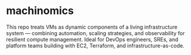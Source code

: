 # machinomics
This repo treats VMs as dynamic components of a living infrastructure system — combining automation, scaling strategies, and observability for resilient compute management. Ideal for DevOps engineers, SREs, and platform teams building with EC2, Terraform, and infrastructure-as-code.
